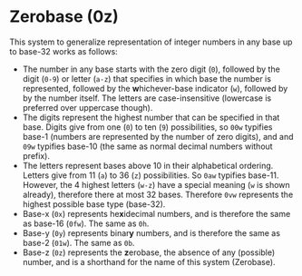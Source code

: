 # Zerobase (0z)

This system to generalize representation of integer numbers in any base up to base-32 works as follows:
- The number in any base starts with the zero digit (`0`), followed by the digit (`0-9`) or letter (`a-z`) that specifies in which base the number is represented, followed by the **w**hichever-base indicator (`w`), followed by by the number itself. The letters are case-insensitive (lowercase is preferred over uppercase though).
- The digits represent the highest number that can be specified in that base. Digits give from one (`0`) to ten (`9`) possibilities, so `00w` typifies base-1 (numbers are represented by the number of zero digits), and and `09w` typifies base-10 (the same as normal decimal numbers without prefix).
- The letters represent bases above 10 in their alphabetical ordering. Letters give from 11 (`a`) to 36 (`z`) possibilities. So `0aw` typifies base-11. However, the 4 highest letters (`w-z`) have a special meaning (`w` is shown already), therefore there at most 32 bases. Therefore `0vw` represents the highest possible base type (base-32).
- Base-x (`0x`) represents he**x**idecimal numbers, and is therefore the same as base-16 (`0fw`). The same as `0h`.
- Base-y (`0y`) represents binar**y** numbers, and is therefore the same as base-2 (`01w`). The same as `0b`.
- Base-z (`0z`) represents the **z**erobase, the absence of any (possible) number, and is a shorthand for the name of this system (Zerobase).
